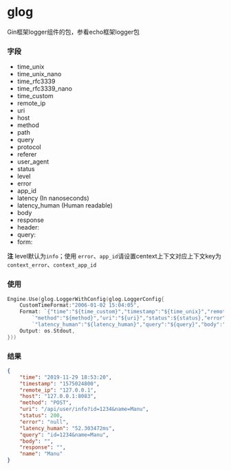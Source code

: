 # glog

Gin框架logger组件的包，参看echo框架logger包

### 字段

- time_unix
- time_unix_nano
- time_rfc3339
- time_rfc3339_nano
- time_custom
- remote_ip
- uri
- host
- method
- path
- query
- protocol
- referer
- user_agent
- status
- level  
- error
- app_id
- latency (In nanoseconds)
- latency_human (Human readable)
- body
- response
- header:<NAME>
- query:<NAME>
- form:<NAME>

**注** level默认为`info`；使用 `error`、`app_id`请设置centext上下文对应上下文key为`context_error`、`context_app_id`

### 使用

```go
Engine.Use(glog.LoggerWithConfig(glog.LoggerConfig{
    CustomTimeFormat:"2006-01-02 15:04:05",
    Format: `{"time":"${time_custom}","timestamp":"${time_unix}","remote_ip":"${remote_ip}","host":"${host}",` +
        `"method":"${method}","uri":"${uri}","status":${status},"error":"${error}",` +
        `"latency_human":"${latency_human}","query":"${query}","body":"${body}","response":"${response}","name":"${query:name}"},` + "\n",
    Output: os.Stdout,
}))
```

### 结果

```json
{
    "time": "2019-11-29 18:53:20",
    "timestamp": "1575024800",
    "remote_ip": "127.0.0.1",
    "host": "127.0.0.1:8083",
    "method": "POST",
    "uri": "/api/user/info?id=1234&name=Manu",
    "status": 200,
    "error": "null",
    "latency_human": "52.303472ms",
    "query": "id=1234&name=Manu",
    "body": "",
    "response": "",
    "name": "Manu"
}
```
